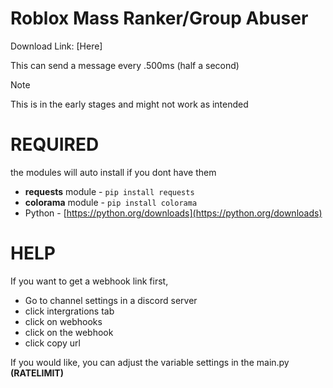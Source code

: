 # Roblox Mass Ranker/Group Abuser

Download Link: [Here]

This can send a message every .500ms (half a second)

>[!NOTE]
> This is in the early stages and might not work as intended 

# REQUIRED
the modules will auto install if you dont have them
- **requests** module - `pip install requests`
- **colorama** module - `pip install colorama`
- Python - [https://python.org/downloads](https://python.org/downloads)

# HELP
If you want to get a webhook link first,
- Go to channel settings in a discord server
- click intergrations tab
- click on webhooks
- click on the webhook
- click copy url

If you would like, you can adjust the variable settings in the main.py **(RATELIMIT)**
